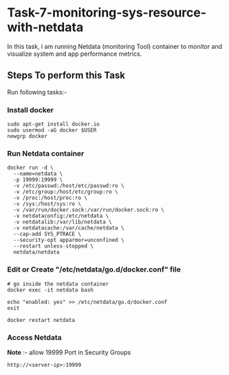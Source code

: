 # Task-7-monitoring-sys-resource-with-netdata

In this task, i am running Netdata (monitoring Tool) container to monitor and visualize system and app performance metrics.

## Steps To perform this Task
Run following tasks:-

### Install docker
```
sudo apt-get install docker.io
sudo usermod -aG docker $USER
newgrp docker
```

### Run Netdata container
```
docker run -d \
  --name=netdata \
  -p 19999:19999 \
  -v /etc/passwd:/host/etc/passwd:ro \
  -v /etc/group:/host/etc/group:ro \
  -v /proc:/host/proc:ro \
  -v /sys:/host/sys:ro \
  -v /var/run/docker.sock:/var/run/docker.sock:ro \
  -v netdataconfig:/etc/netdata \
  -v netdatalib:/var/lib/netdata \
  -v netdatacache:/var/cache/netdata \
  --cap-add SYS_PTRACE \
  --security-opt apparmor=unconfined \
  --restart unless-stopped \
  netdata/netdata
```

### Edit or Create "/etc/netdata/go.d/docker.conf" file
```
# go inside the netdata container
docker exec -it netdata bash
```
```
echo "enabled: yes" >> /etc/netdata/go.d/docker.conf
exit
```
```
docker restart netdata
```

### Access Netdata 
**Note** :- allow 19999 Port in Security Groups
```
http://<server-ip>:19999
```

